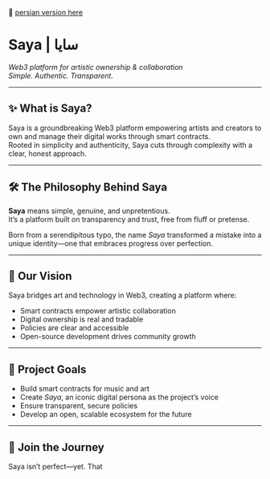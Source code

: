 📄 [persian version here](./README.md)

# Saya | سایا  
*Web3 platform for artistic ownership & collaboration*  
*Simple. Authentic. Transparent.*

---

## ✨ What is Saya?  

Saya is a groundbreaking Web3 platform empowering artists and creators to own and manage their digital works through smart contracts.  
Rooted in simplicity and authenticity, Saya cuts through complexity with a clear, honest approach.

---

## 🛠️ The Philosophy Behind Saya  

**Saya** means simple, genuine, and unpretentious.  
It’s a platform built on transparency and trust, free from fluff or pretense.  

Born from a serendipitous typo, the name *Saya* transformed a mistake into a unique identity—one that embraces progress over perfection.

---

## 🚀 Our Vision  

Saya bridges art and technology in Web3, creating a platform where:  
- Smart contracts empower artistic collaboration  
- Digital ownership is real and tradable  
- Policies are clear and accessible  
- Open-source development drives community growth  

---

## 🎯 Project Goals  

- Build smart contracts for music and art  
- Create *Saya*, an iconic digital persona as the project’s voice  
- Ensure transparent, secure policies  
- Develop an open, scalable ecosystem for the future  

---

## 🤝 Join the Journey  

Saya isn’t perfect—yet. That